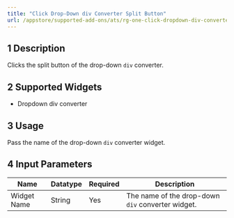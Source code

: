 ```yaml
---
title: "Click Drop-Down div Converter Split Button"
url: /appstore/supported-add-ons/ats/rg-one-click-dropdown-div-converter-split-button/
---
```


## 1 Description

Clicks the split button of the drop-down `div` converter.

## 2 Supported Widgets

* Dropdown div converter

## 3 Usage

Pass the name of the drop-down `div` converter widget.

## 4 Input Parameters

Name | Datatype | Required | Description
---- | -------- | ------- |---------------
Widget Name | String | Yes | The name of the drop-down `div` converter widget.
